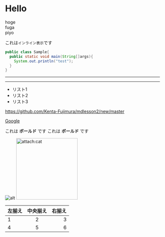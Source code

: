 # Hello

hoge  
fuga  
piyo

これは`インライン表示`です

```java:sample.java
public class Sample{
  public static void main(String[]args){
    System.out.println("test");
  }
}

```




---
***

- リスト1
- リスト2
- リスト3

<https://github.com/Kenta-Fujimura/mdlesson2/new/master>

[Google](https://www.google.co.jp/)

これは **ボールド** です
これは __ボールド__ です

![alt](https://joytas.net/php/man.jpg)
<img src="https://joytas.net/php/man.jpg" alt="attach:cat" title="attach:cat" width="200" height="200">

| 左揃え | 中央揃え | 右揃え |
|:---|:---:|---:|
|1 |2 |3 |
|4 |5 |6 |



